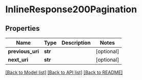 # InlineResponse200Pagination

## Properties
Name | Type | Description | Notes
------------ | ------------- | ------------- | -------------
**previous_uri** | **str** |  | [optional] 
**next_uri** | **str** |  | [optional] 

[[Back to Model list]](../README.md#documentation-for-models) [[Back to API list]](../README.md#documentation-for-api-endpoints) [[Back to README]](../README.md)


